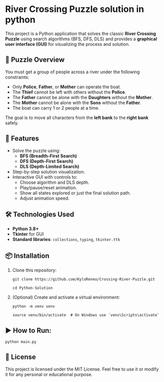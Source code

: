 # River Crossing Puzzle solution in python

This project is a Python application that solves the classic **River Crossing Puzzle** using search algorithms (BFS, DFS, DLS) and provides a **graphical user interface (GUI)** for visualizing the process and solution.

## 🧠 Puzzle Overview

You must get a group of people across a river under the following constraints:

- Only **Police**, **Father**, or **Mother** can operate the boat.
- The **Thief** cannot be left with others without the **Police**.
- The **Father** cannot be alone with the **Daughters** without the **Mother**.
- The **Mother** cannot be alone with the **Sons** without the **Father**.
- The boat can carry 1 or 2 people at a time.

The goal is to move all characters from the **left bank** to the **right bank** safely.

## 🚀 Features

- Solve the puzzle using:
  - **BFS (Breadth-First Search)**
  - **DFS (Depth-First Search)**
  - **DLS (Depth-Limited Search)**
- Step-by-step solution visualization.
- Interactive GUI with controls to:
  - Choose algorithm and DLS depth.
  - Play/pause/reset animation.
  - Show all states explored or just the final solution path.
  - Adjust animation speed.

## 🛠 Technologies Used

- **Python 3.8+**
- **Tkinter** for GUI
- **Standard libraries**: `collections`, `typing`, `tkinter.ttk`

## 📦 Installation

1. Clone this repository:

   ```
   git clone https://github.com/KyloReneo/Crossing-River-Puzzle.git
   ```
   ```
   cd Python-Solution
   ```

2. (Optional) Create and activate a virtual environment:

   ```
   python -m venv venv
   ```
   ```
   source venv/bin/activate  # On Windows use `venv\Scripts\activate`
   ```

## ▶️ How to Run:

   ```
   python main.py
   ```

## 📄 License

This project is licensed under the MIT License. Feel free to use it or modify it for any personal or educational purpose.
